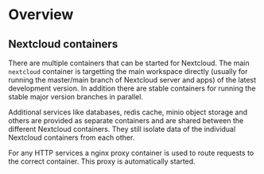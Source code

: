 # Overview

## Nextcloud containers

There are multiple containers that can be started for Nextcloud. The main `nextcloud` container is targetting the main workspace directly (usually for running the master/main branch of Nextcloud server and apps) of the latest development version. In addition there are stable containers for running the stable major version branches in parallel.

Additional services like databases, redis cache, minio object storage and others are provided as separate containers and are shared between the different Nextcloud containers. They still isolate data of the individual Nextcloud containers from each other.

For any HTTP services a nginx proxy container is used to route requests to the correct container. This proxy is automatically started.